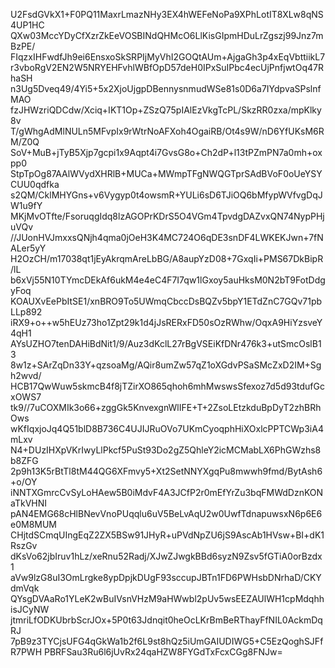 U2FsdGVkX1+F0PQ11MaxrLmazNHy3EX4hWEFeNoPa9XPhLotIT8XLw8qNS4UP1HC
QXw03MccYDyCfXzrZkEeVOSBINdQHMcO6LlKisGIpmHDuLrZgszj99Jnz7mBzPE/
FIqzxIHFwdfJh9ei6EnsxoSkSRPIjMyVhI2GOQtAUm+AjgaGh3p4xEqVbttiikL7
r3vboRgV2EN2W5NRYEHFvhlWBfOpD57deH0IPxSuIPbc4ecUjPnfjwtOq47RhaSH
n3Ug5Dveq49/4Yi5+5x2XjoUjgpDBennysnmudWSe81s0D6a7IYdpvaSPslnfMAO
fzJHWzriQDCdw/Xciq+IKT1Op+ZSzQ75pIAlEzVkgTcPL/SkzRR0zxa/mpKlky8v
T/gWhgAdMlNULn5MFvpIx9rWtrNoAFXoh4OgaiRB/Ot4s9W/nD6YfUKsM6RM/Z0Q
SoV+MuB+jTyB5Xjp7gcpi1x9Aqpt4i7GvsG8o+Ch2dP+l13tPZmPN7a0mh+oxpp0
StpTpOg87AAlWVydXHRlB+MUCa+MWmpTFgNWQGTprSAdBVoF0oUeYSYCUU0qdfka
s2QM/CklMHYGns+v6Vygyp0t4owsmR+YULi6sD6TJiOQ6bMfypWVfvgDqJW1u9fY
MKjMvOTfte/FsoruqgIdq8lzAGOPrKDrS5O4VGm4TpvdgDAZvxQN74NypPHjuVQv
//JUonHVJmxxsQNjh4qma0jOeH3K4MC724O6qDE3snDF4LWKEKJwn+7fNALer5yY
H2OzCH/m17038qt1jEyAkrqmAreLbBG/A8aupYzD08+7GxqIi+PMS67DkBipR/lL
b6xVj55N10TYmcDEkAf6ukM4e4eC4F7I7qw1lGxoy5auHksM0N2bT9FotDdgyFoq
KOAUXvEePbItSE1/xnBRO9To5UWmqCbccDsBQZv5bpY1ETdZnC7GQv71pbLLp892
iRX9+o++w5hEUz73ho1Zpt29k1d4jJsRERxFD50sOzRWhw/OqxA9HiYzsveY4qH1
AYsUZHO7tenDAHiBdNit1/9/Auz3dKclL27rBgVSEiKfDNr476k3+utSmcOslB13
8w1z+SArZqDn33Y+qzsoaMg/AQir8umZw57qZ1oXGdvPSaSMcZxD2IM+Sgh2wvd/
HCB17QwWuw5skmcB4f8jTZirXO865qhoh6mhMwswsSfexoz7d5d93tdufGcxOWS7
tk9//7uCOXMIk3o66+zggGk5KnvexgnWlIFE+T+2ZsoLEtzkduBpDyT2zhBRhOws
wKfIqxjoJq4Q51blD8B736C4UJIJRuOVo7UKmCyoqphHiXOxlcPPTCWp3iA4mLxv
N4+DUzIHXpVKrIwyLlPkcf5PuSt93Do2gZ5QhleY2icMCMabLX6PhGWzhs8b8ZFG
2p9h13K5rBtTl8tM44QG6XFmvy5+Xt2SetNNYXgqPu8mwwh9fmd/BytAsh6+o/OY
iNNTXGmrcCvSyLoHAew5B0iMdvF4A3JCfP2r0mEfYrZu3bqFMWdDznKONaTkVHNI
pAN4EMG68cHlBNevVnoPUqqlu6uV5BeLvAqU2w0UwfTdnapuwsxN6p6E6e0M8MUM
CHjtdSCmqUIngEqZ2ZX5BSw91JHyR+uPVdNpZU6jS9AscAb1HVsw+BI+dK1RszGv
dKsVo62jbIruv1hLz/xeRnu52Radj/XJwZJwgkBBd6syzN9Zsv5fGTiA0orBzdx1
aVw9lzG8uI3OmLrgke8ypDpjkDUgF93sccupJBTn1FD6PWHsbDNrhaD/CKYdmVqk
QYsgDVAaRo1YLeK2wBuIVsnVHzM9aHWwbl2pUv5wsEEZAUlWH1cpMdqhhisJCyNW
jtmriLfODKUbrbScrJOx+5P0t63Jdnqit0heOcLKrBmBeRThayFfNIL0AckmDqRJ
7pB9z3TYCjsUFG4qGkWa1b2f6L9st8hQz5iUmGAIUDIWG5+C5EzQoghSJFfR7PWH
PBRFSau3Ru6l6jUvRx24qaHZW8FYGdTxFcxCGg8FNJw=
